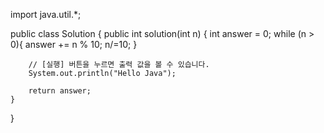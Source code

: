 import java.util.\*;

public class Solution {
public int solution(int n) {
int answer = 0;
while (n > 0){
answer += n % 10;
n/=10;
}

        // [실행] 버튼을 누르면 출력 값을 볼 수 있습니다.
        System.out.println("Hello Java");

        return answer;
    }

}
